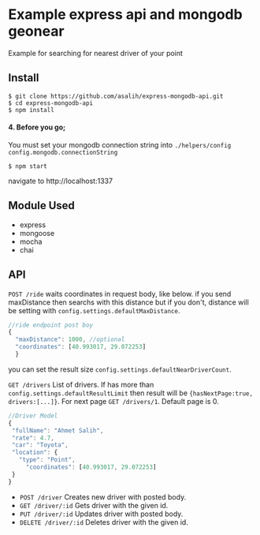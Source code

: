 # Example express api and mongodb geonear

Example for searching for nearest driver of your point

## Install
    $ git clone https://github.com/asalih/express-mongodb-api.git
    $ cd express-mongodb-api
    $ npm install

#### 4. Before you go;
You must set your mongodb connection string into
`./helpers/config` `config.mongodb.connectionString`

    $ npm start


navigate to http://localhost:1337

## Module Used
  - express
  - mongoose
  - mocha
  - chai
  
## API
  `POST /ride` waits coordinates in request body, like below. if you send maxDistance then searchs with this distance but if you don't, distance will be setting with `config.settings.defaultMaxDistance`. 
  ```javascript
  //ride endpoint post boy
  {
	"maxDistance": 1000, //optional
	"coordinates": [40.993017, 29.072253]
	}
  ```
  you can set the result size `config.settings.defaultNearDriverCount`.
  

  `GET /drivers` List of drivers. If has more than `config.settings.defaultResultLimit` then result will be `{hasNextPage:true, drivers:[...]}`. For next page `GET /drivers/1`. Default page is 0.
 
   ```javascript
   //Driver Model
  {
	"fullName": "Ahmet Salih",
	"rate": 4.7,
	"car": "Toyota",
	"location": {
      "type": "Point",
		"coordinates": [40.993017, 29.072253]
	}
}
  ```
  - `POST /driver` Creates new driver with posted body.
  - `GET /driver/:id` Gets driver with the given id.
  - `PUT /driver/:id` Updates driver with posted body.
  - `DELETE /driver/:id` Deletes driver with the given id.
  
